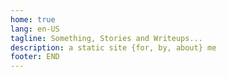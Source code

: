 ```yaml
---
home: true
lang: en-US
tagline: Something, Stories and Writeups...
description: a static site {for, by, about} me
footer: END
---
```

<Home/>

